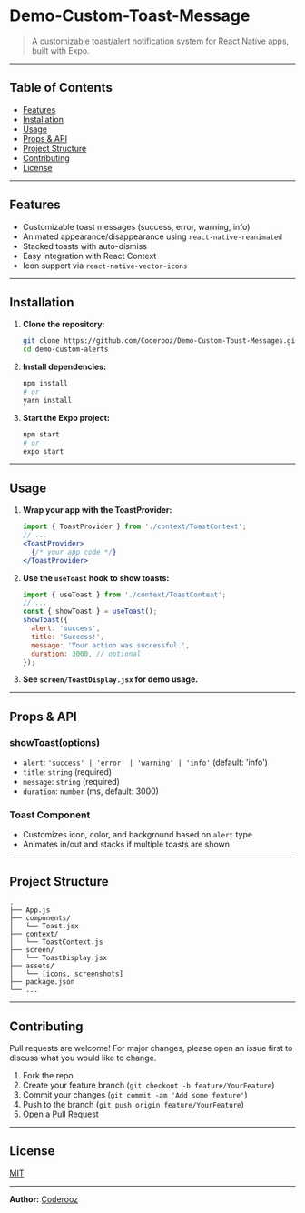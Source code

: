 # Demo-Custom-Toast-Message

> A customizable toast/alert notification system for React Native apps, built with Expo.

---

## Table of Contents
- [Features](#features)
- [Installation](#installation)
- [Usage](#usage)
- [Props & API](#props--api)
- [Project Structure](#project-structure)
- [Contributing](#contributing)
- [License](#license)

---

## Features
- Customizable toast messages (success, error, warning, info)
- Animated appearance/disappearance using `react-native-reanimated`
- Stacked toasts with auto-dismiss
- Easy integration with React Context
- Icon support via `react-native-vector-icons`

---



## Installation

1. **Clone the repository:**
   ```sh
   git clone https://github.com/Coderooz/Demo-Custom-Toust-Messages.git
   cd demo-custom-alerts
   ```
2. **Install dependencies:**
   ```sh
   npm install
   # or
   yarn install
   ```
3. **Start the Expo project:**
   ```sh
   npm start
   # or
   expo start
   ```

---

## Usage

1. **Wrap your app with the ToastProvider:**
   ```jsx
   import { ToastProvider } from './context/ToastContext';
   // ...
   <ToastProvider>
     {/* your app code */}
   </ToastProvider>
   ```
2. **Use the `useToast` hook to show toasts:**
   ```jsx
   import { useToast } from './context/ToastContext';
   // ...
   const { showToast } = useToast();
   showToast({
     alert: 'success',
     title: 'Success!',
     message: 'Your action was successful.',
     duration: 3000, // optional
   });
   ```
3. **See `screen/ToastDisplay.jsx` for demo usage.**

---

## Props & API

### showToast(options)
- `alert`: `'success' | 'error' | 'warning' | 'info'` (default: 'info')
- `title`: `string` (required)
- `message`: `string` (required)
- `duration`: `number` (ms, default: 3000)

### Toast Component
- Customizes icon, color, and background based on `alert` type
- Animates in/out and stacks if multiple toasts are shown

---

## Project Structure
```
.
├── App.js
├── components/
│   └── Toast.jsx
├── context/
│   └── ToastContext.js
├── screen/
│   └── ToastDisplay.jsx
├── assets/
│   └── [icons, screenshots]
├── package.json
└── ...
```

---

## Contributing

Pull requests are welcome! For major changes, please open an issue first to discuss what you would like to change.

1. Fork the repo
2. Create your feature branch (`git checkout -b feature/YourFeature`)
3. Commit your changes (`git commit -am 'Add some feature'`)
4. Push to the branch (`git push origin feature/YourFeature`)
5. Open a Pull Request

---

## License

[MIT](LICENSE)

---

**Author:** [Coderooz](https://github.com/Coderooz)
